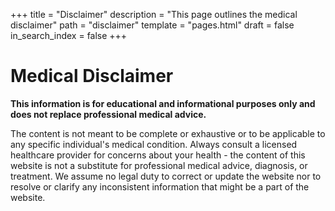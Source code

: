 +++
title = "Disclaimer"
description = "This page outlines the medical disclaimer"
path = "disclaimer"
template = "pages.html"
draft = false
in_search_index = false
+++

# Medical Disclaimer

**This information is for educational and informational purposes only and does not replace professional medical advice.**

The content is not meant to be complete or exhaustive or to be applicable to any specific individual's medical condition. Always consult a licensed healthcare provider for concerns about your health - the content of this website is not a substitute for professional medical advice, diagnosis, or treatment. We assume no legal duty to correct or update the website nor to resolve or clarify any inconsistent information that might be a part of the website.
